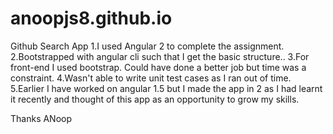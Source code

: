 # anoopjs8.github.io
Github Search App
1.I used Angular 2 to complete the assignment.
2.Bootstrapped with angular cli such that I get the basic structure..
3.For front-end I used bootstrap. Could have done a better job but time was a constraint.
4.Wasn't able to write unit test cases as I ran out of time.
5.Earlier I have worked on angular 1.5 but I made the app in 2 as I had learnt it recently and thought of this app as an opportunity to grow my skills.

Thanks
ANoop
